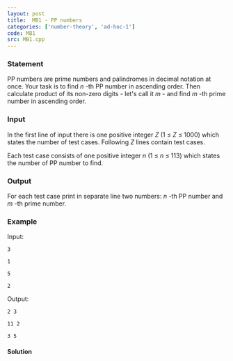 ```yaml
---
layout: post
title:  MB1 - PP numbers
categories: ['number-theory', 'ad-hoc-1']
code: MB1
src: MB1.cpp
---
```


### **Statement**

PP numbers are prime numbers and palindromes in decimal notation at once. Your
task is to find _n_ -th PP number in ascending order. Then calculate product
of its non-zero digits - let's call it _m_ \- and find _m_ -th prime number in
ascending order.

### Input

In the first line of input there is one positive integer _Z_ (1 ≤ _Z_ ≤ 1000)
which states the number of test cases. Following _Z_ lines contain test cases.

Each test case consists of one positive integer _n_ (1 ≤ _n_ ≤ 113) which
states the number of PP number to find.

### Output

For each test case print in separate line two numbers: _n_ -th PP number and
_m_ -th prime number.

### Example

Input:

    
    
    3
    1
    5
    2
    

Output:

    
    
    2 3
    11 2
    3 5
    



#### **Solution**



